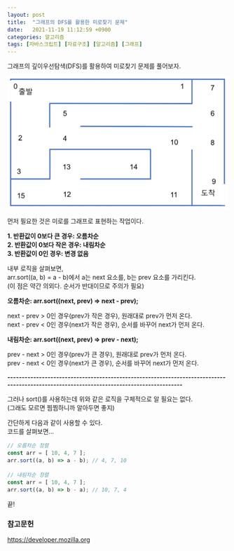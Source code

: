 ```yaml
---
layout: post
title:  "그래프의 DFS를 활용한 미로찾기 문제"
date:   2021-11-19 11:12:59 +0900
categories: 알고리즘
tags: [자바스크립트] [자료구조] [알고리즘] [그래프]
---
```

그래프의 깊이우선탐색(DFS)를 활용하여 미로찾기 문제를 풀어보자. 

![미로찾기](https://github.com/gitul0515/gitul0515.github.io/blob/main/_posts/image/21_1120.jpg?raw=true)

먼저 필요한 것은 미로를 그래프로 표현하는 작업이다.
  

**1. 반환값이 0보다 큰 경우: 오름차순**  
**2. 반환값이 0보다 작은 경우: 내림차순**  
**3. 반환값이 0인 경우: 변경 없음**  


내부 로직을 살펴보면,  
arr.sort((a, b) = a - b)에서 a는 next 요소를, b는 prev 요소를 가리킨다.  
(이 점은 약간 의외다. 순서가 반대이므로 주의가 필요)

**오름차순: arr.sort((next, prev) => next - prev);**

next - prev > 0인 경우(prev가 작은 경우), 원래대로 prev가 먼저 온다.  
next - prev < 0인 경우(next가 작은 경우), 순서를 바꾸어 next가 먼저 온다.

**내림차순: arr.sort((next, prev) => prev - next);**

prev - next > 0인 경우(prev가 큰 경우), 원래대로 prev가 먼저 온다.  
prev - next < 0인 경우(next가 큰 경우), 순서를 바꾸어 next가 먼저 온다.  

***-----------------------------------------------------------------------------------------------------------------------------------------***

그러나 sort()를 사용하는데 위와 같은 로직을 구체적으로 알 필요는 없다.  
(그래도 모르면 찜찜하니까 알아두면 좋지)  
  
간단하게 다음과 같이 사용할 수 있다.  
코드를 살펴보면...  

```javascript
// 오름차순 정렬
const arr = [ 10, 4, 7 ];
arr.sort((a, b) => a - b); // 4, 7, 10

// 내림차순 정렬
const arr = [ 10, 4, 7 ];
arr.sort((a, b) => b - a); // 10, 7, 4
```
끝!  
### 참고문헌
https://developer.mozilla.org
